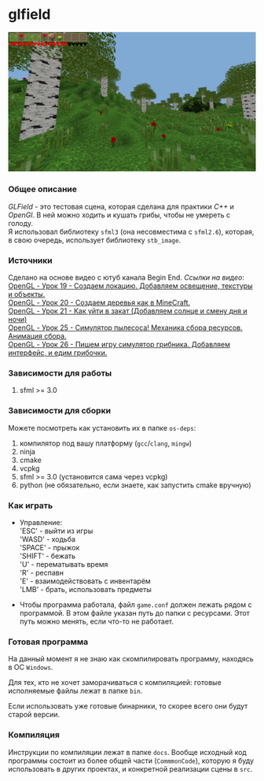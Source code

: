 # glfield

![Screenshot](screenshots/screenshot-2.png)

### Общее описание
*GLField* - это тестовая сцена, которая сделана для практики *C++* и *OpenGl*. В ней можно ходить и кушать грибы, чтобы не умереть с голоду.  
Я использовал библиотеку `sfml3` (она несовместима с `sfml2.6`), которая, в свою очередь, использует библиотеку `stb_image`.
### Источники
Сделано на основе видео с ютуб канала Begin End. *Ссылки на видео*:  
[OpenGL - Урок 19 - Создаем локацию. Добавляем освещение, текстуры и объекты.](https://www.youtube.com/watch?v=2CVDOGXUsvQ&pp=ygUSMTkg0YPRgNC-0Logb3Blbmds)  
[OpenGL - Урок 20 - Создаем деревья как в MineCraft.](https://www.youtube.com/watch?v=wquSuybNWBw)  
[OpenGL - Урок 21 - Как уйти в закат (Добавляем солнце и смену дня и ночи)](http://www.youtube.com/watch?v=6lnibnDBWSM)  
[OpenGL - Урок 25 - Симулятор пылесоса! Механика сбора ресурсов. Анимация сбора.](https://www.youtube.com/watch?v=nIdb1hhu1lg)  
[OpenGL - Урок 26 - Пишем игру симулятор грибника. Добавляем интерфейс, и едим грибочки.](https://www.youtube.com/watch?v=wuMT4uk51-Y)  

### Зависимости для работы
1. sfml >= 3.0

### Зависимости для сборки
Можете посмотреть как установить их в папке `os-deps`:  
1. компилятор под вашу платформу (`gcc`/`clang`, `mingw`)
2. ninja
3. cmake
4. vcpkg
5. sfml >= 3.0 (установится сама через vcpkg)
6. python (не обязательно, если знаете, как запустить cmake вручную)

### Как играть
- Управление:  
'ESC' - выйти из игры  
'WASD' - ходьба   
'SPACE' - прыжок  
'SHIFT' - бежать  
'U' - перематывать время  
'R' - респавн  
'E' - взаимодействовать с инвентарём  
'LMB' - брать, использовать предметы  

- Чтобы программа работала, файл `game.conf` должен лежать рядом с программой. В этом файле указан путь до папки с ресурсами. Этот путь можно менять, если что-то не работает.

### Готовая программа 

На данный момент я не знаю как скомпилировать программу, находясь в ОС `Windows`.  

Для тех, кто не хочет заморачиваться с компиляцией: готовые исполняемые файлы лежат в папке `bin`.  

Если использовать уже готовые бинарники, то скорее всего они будут старой версии.

### Компиляция

Инструкции по компиляции лежат в папке `docs`. Вообще исходный код программы состоит из более общей части (`CommmonCode`), которую я буду использовать в других проектах, и конкретной реализации сцены в `src`.

